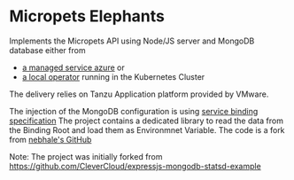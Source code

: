 # Micropets Elephants

Implements the Micropets API using Node/JS server and MongoDB database either from 
* [a managed service azure](config/ops/azure) or
* [a local operator](config/ops/k8s) running in the Kubernetes Cluster


The delivery relies on Tanzu Application platform provided by VMware.

The injection of the MongoDB configuration is using [service binding specification](https://servicebinding.io/)
The project contains a dedicated library to read the data from the Binding Root and load them as Environmnet Variable. The code is a fork from [nebhale's GitHub](https://github.com/nebhale/client-nodejs)

Note: The project was initially forked from https://github.com/CleverCloud/expressjs-mongodb-statsd-example
